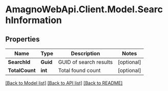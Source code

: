 
# AmagnoWebApi.Client.Model.SearchInformation

## Properties

Name | Type | Description | Notes
------------ | ------------- | ------------- | -------------
**SearchId** | **Guid** | GUID of search results | [optional] 
**TotalCount** | **int** | Total found count | [optional] 

[[Back to Model list]](../README.md#documentation-for-models)
[[Back to API list]](../README.md#documentation-for-api-endpoints)
[[Back to README]](../README.md)

